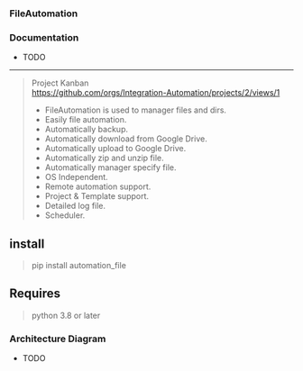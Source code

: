 ### FileAutomation

### Documentation

* TODO

---
> Project Kanban \
> https://github.com/orgs/Integration-Automation/projects/2/views/1
> * FileAutomation is used to manager files and dirs.
> * Easily file automation.
> * Automatically backup.
> * Automatically download from Google Drive.
> * Automatically upload to Google Drive.
> * Automatically zip and unzip file.
> * Automatically manager specify file.
> * OS Independent.
> * Remote automation support.
> * Project & Template support.
> * Detailed log file.
> * Scheduler.


## install
> pip install automation_file

## Requires
> python 3.8 or later

### Architecture Diagram


* TODO
